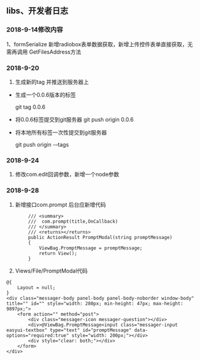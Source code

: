 ## libs、开发者日志


### 2018-9-14修改内容

1、formSerialize 新增radiobox表单数据获取，新增上传控件表单直接获取，无需再调用 GetFilesAddress方法

###  2018-9-20
 1. 生成新的tag 并推送到服务器上

* 生成一个0.0.6版本的标签

    git tag 0.0.6

* 将0.0.6标签提交到git服务器
     git push origin 0.0.6

* 将本地所有标签一次性提交到git服务器

    git push origin -–tags

### 2018-9-24
1. 修改com.edit回调参数，新增一个node参数


### 2018-9-28
1.  新增接口com.prompt
后台应新增代码 
~~~
        /// <summary>
        ///  com.prompt(title,OnCallback)
        /// </summary>
        /// <returns></returns>
        public ActionResult PromptModal(string promptMessage)
        {
            ViewBag.PromptMessage = promptMessage;
            return View();
        }
~~~

2. Views/File/PromptModal代码 
~~~
@{
    Layout = null;
}
<div class="messager-body panel-body panel-body-noborder window-body" title="" id="" style="width: 280px; min-height: 47px; max-height: 9897px;">
    <form action="" method="post">
        <div class="messager-icon messager-question"></div>
        <div>@ViewBag.PromptMessage<input class="messager-input easyui-textbox" type="text" id="promptMessage" data-options="required:true" style="width: 200px;"></div>
        <div style="clear: both;"></div>
    </form>
</div>
~~~